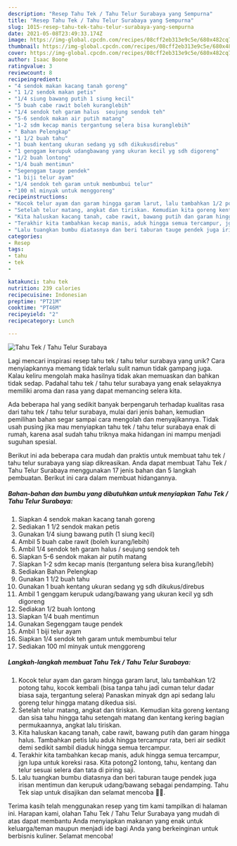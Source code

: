 ```yaml
---
description: "Resep Tahu Tek / Tahu Telur Surabaya yang Sempurna"
title: "Resep Tahu Tek / Tahu Telur Surabaya yang Sempurna"
slug: 1015-resep-tahu-tek-tahu-telur-surabaya-yang-sempurna
date: 2021-05-08T23:49:33.174Z
image: https://img-global.cpcdn.com/recipes/08cff2eb313e9c5e/680x482cq70/tahu-tek-tahu-telur-surabaya-foto-resep-utama.jpg
thumbnail: https://img-global.cpcdn.com/recipes/08cff2eb313e9c5e/680x482cq70/tahu-tek-tahu-telur-surabaya-foto-resep-utama.jpg
cover: https://img-global.cpcdn.com/recipes/08cff2eb313e9c5e/680x482cq70/tahu-tek-tahu-telur-surabaya-foto-resep-utama.jpg
author: Isaac Boone
ratingvalue: 3
reviewcount: 8
recipeingredient:
- "4 sendok makan kacang tanah goreng"
- "1 1/2 sendok makan petis"
- "1/4 siung bawang putih 1 siung kecil"
- "5 buah cabe rawit boleh kuranglebih"
- "1/4 sendok teh garam halus  seujung sendok teh"
- "5-6 sendok makan air putih matang"
- "1-2 sdm kecap manis tergantung selera bisa kuranglebih"
- " Bahan Pelengkap"
- "1 1/2 buah tahu"
- "1 buah kentang ukuran sedang yg sdh dikukusdirebus"
- "1 genggam kerupuk udangbawang yang ukuran kecil yg sdh digoreng"
- "1/2 buah lontong"
- "1/4 buah mentimun"
- "Segenggam tauge pendek"
- "1 biji telur ayam"
- "1/4 sendok teh garam untuk membumbui telur"
- "100 ml minyak untuk menggoreng"
recipeinstructions:
- "Kocok telur ayam dan garam hingga garam larut, lalu tambahkan 1/2 potong tahu, kocok kembali (bisa tanpa tahu jadi cuman telur dadar biasa saja, tergantung selera) Panaskan minyak dgn api sedang lalu goreng telur hingga matang dikedua sisi."
- "Setelah telur matang, angkat dan tiriskan. Kemudian kita goreng kentang dan sisa tahu hingga tahu setengah matang dan kentang kering bagian permukaannya, angkat lalu tiriskan."
- "Kita haluskan kacang tanah, cabe rawit, bawang putih dan garam hingga halus. Tambahkan petis lalu aduk hingga tercampur rata, beri air sedikit demi sedikit sambil diaduk hingga semua tercampur."
- "Terakhir kita tambahkan kecap manis, aduk hingga semua tercampur, jgn lupa untuk koreksi rasa. Kita potong2 lontong, tahu, kentang dan telur sesuai selera dan tata di piring saji."
- "Lalu tuangkan bumbu diatasnya dan beri taburan tauge pendek juga irisan mentimun dan kerupuk udang/bawang sebagai pendamping. Tahu Tek siap untuk disajikan dan selamat mencoba 🙏🥰."
categories:
- Resep
tags:
- tahu
- tek
- 

katakunci: tahu tek  
nutrition: 239 calories
recipecuisine: Indonesian
preptime: "PT21M"
cooktime: "PT46M"
recipeyield: "2"
recipecategory: Lunch

---
```



![Tahu Tek / Tahu Telur Surabaya](https://img-global.cpcdn.com/recipes/08cff2eb313e9c5e/680x482cq70/tahu-tek-tahu-telur-surabaya-foto-resep-utama.jpg)

Lagi mencari inspirasi resep tahu tek / tahu telur surabaya yang unik? Cara menyiapkannya memang tidak terlalu sulit namun tidak gampang juga. Kalau keliru mengolah maka hasilnya tidak akan memuaskan dan bahkan tidak sedap. Padahal tahu tek / tahu telur surabaya yang enak selayaknya memiliki aroma dan rasa yang dapat memancing selera kita.



Ada beberapa hal yang sedikit banyak berpengaruh terhadap kualitas rasa dari tahu tek / tahu telur surabaya, mulai dari jenis bahan, kemudian pemilihan bahan segar sampai cara mengolah dan menyajikannya. Tidak usah pusing jika mau menyiapkan tahu tek / tahu telur surabaya enak di rumah, karena asal sudah tahu triknya maka hidangan ini mampu menjadi suguhan spesial.


Berikut ini ada beberapa cara mudah dan praktis untuk membuat tahu tek / tahu telur surabaya yang siap dikreasikan. Anda dapat membuat Tahu Tek / Tahu Telur Surabaya menggunakan 17 jenis bahan dan 5 langkah pembuatan. Berikut ini cara dalam membuat hidangannya.

<!--inarticleads1-->

##### Bahan-bahan dan bumbu yang dibutuhkan untuk menyiapkan Tahu Tek / Tahu Telur Surabaya:

1. Siapkan 4 sendok makan kacang tanah goreng
1. Sediakan 1 1/2 sendok makan petis
1. Gunakan 1/4 siung bawang putih (1 siung kecil)
1. Ambil 5 buah cabe rawit (boleh kurang/lebih)
1. Ambil 1/4 sendok teh garam halus / seujung sendok teh
1. Siapkan 5-6 sendok makan air putih matang
1. Siapkan 1-2 sdm kecap manis (tergantung selera bisa kurang/lebih)
1. Sediakan  Bahan Pelengkap
1. Gunakan 1 1/2 buah tahu
1. Gunakan 1 buah kentang ukuran sedang yg sdh dikukus/direbus
1. Ambil 1 genggam kerupuk udang/bawang yang ukuran kecil yg sdh digoreng
1. Sediakan 1/2 buah lontong
1. Siapkan 1/4 buah mentimun
1. Gunakan Segenggam tauge pendek
1. Ambil 1 biji telur ayam
1. Siapkan 1/4 sendok teh garam untuk membumbui telur
1. Sediakan 100 ml minyak untuk menggoreng




<!--inarticleads2-->

##### Langkah-langkah membuat Tahu Tek / Tahu Telur Surabaya:

1. Kocok telur ayam dan garam hingga garam larut, lalu tambahkan 1/2 potong tahu, kocok kembali (bisa tanpa tahu jadi cuman telur dadar biasa saja, tergantung selera) Panaskan minyak dgn api sedang lalu goreng telur hingga matang dikedua sisi.
1. Setelah telur matang, angkat dan tiriskan. Kemudian kita goreng kentang dan sisa tahu hingga tahu setengah matang dan kentang kering bagian permukaannya, angkat lalu tiriskan.
1. Kita haluskan kacang tanah, cabe rawit, bawang putih dan garam hingga halus. Tambahkan petis lalu aduk hingga tercampur rata, beri air sedikit demi sedikit sambil diaduk hingga semua tercampur.
1. Terakhir kita tambahkan kecap manis, aduk hingga semua tercampur, jgn lupa untuk koreksi rasa. Kita potong2 lontong, tahu, kentang dan telur sesuai selera dan tata di piring saji.
1. Lalu tuangkan bumbu diatasnya dan beri taburan tauge pendek juga irisan mentimun dan kerupuk udang/bawang sebagai pendamping. Tahu Tek siap untuk disajikan dan selamat mencoba 🙏🥰.




Terima kasih telah menggunakan resep yang tim kami tampilkan di halaman ini. Harapan kami, olahan Tahu Tek / Tahu Telur Surabaya yang mudah di atas dapat membantu Anda menyiapkan makanan yang enak untuk keluarga/teman maupun menjadi ide bagi Anda yang berkeinginan untuk berbisnis kuliner. Selamat mencoba!

